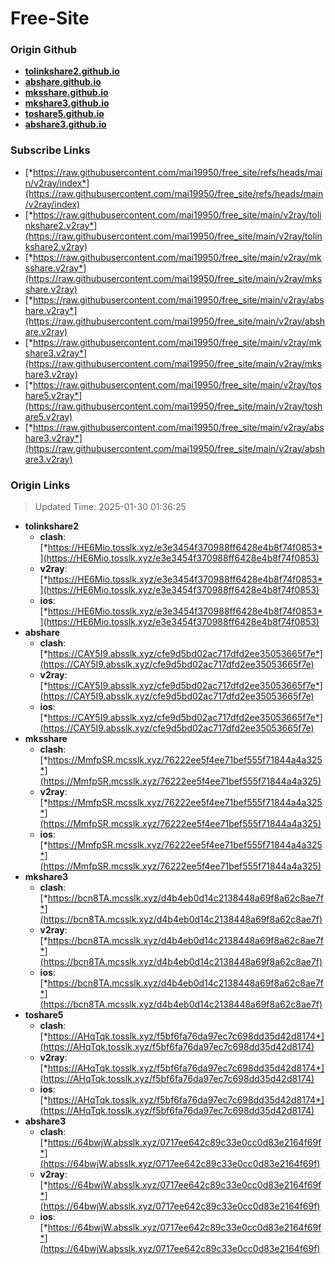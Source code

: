 # Free-Site

### Origin Github

- [**tolinkshare2.github.io**](https://github.com/tolinkshare2/tolinkshare2.github.io)
- [**abshare.github.io**](https://github.com/abshare/abshare.github.io)
- [**mksshare.github.io**](https://github.com/mksshare/mksshare.github.io)
- [**mkshare3.github.io**](https://github.com/mkshare3/mkshare3.github.io)
- [**toshare5.github.io**](https://github.com/toshare5/toshare5.github.io)
- [**abshare3.github.io**](https://github.com/abshare3/abshare3.github.io)

### Subscribe Links

- [*https://raw.githubusercontent.com/mai19950/free_site/refs/heads/main/v2ray/index*](https://raw.githubusercontent.com/mai19950/free_site/refs/heads/main/v2ray/index)
- [*https://raw.githubusercontent.com/mai19950/free_site/main/v2ray/tolinkshare2.v2ray*](https://raw.githubusercontent.com/mai19950/free_site/main/v2ray/tolinkshare2.v2ray)
- [*https://raw.githubusercontent.com/mai19950/free_site/main/v2ray/mksshare.v2ray*](https://raw.githubusercontent.com/mai19950/free_site/main/v2ray/mksshare.v2ray)
- [*https://raw.githubusercontent.com/mai19950/free_site/main/v2ray/abshare.v2ray*](https://raw.githubusercontent.com/mai19950/free_site/main/v2ray/abshare.v2ray)
- [*https://raw.githubusercontent.com/mai19950/free_site/main/v2ray/mkshare3.v2ray*](https://raw.githubusercontent.com/mai19950/free_site/main/v2ray/mkshare3.v2ray)
- [*https://raw.githubusercontent.com/mai19950/free_site/main/v2ray/toshare5.v2ray*](https://raw.githubusercontent.com/mai19950/free_site/main/v2ray/toshare5.v2ray)
- [*https://raw.githubusercontent.com/mai19950/free_site/main/v2ray/abshare3.v2ray*](https://raw.githubusercontent.com/mai19950/free_site/main/v2ray/abshare3.v2ray)

### Origin Links

> Updated Time: 2025-01-30 01:36:25

- **tolinkshare2**
  - **clash**: [*https://HE6Mio.tosslk.xyz/e3e3454f370988ff6428e4b8f74f0853*](https://HE6Mio.tosslk.xyz/e3e3454f370988ff6428e4b8f74f0853)
  - **v2ray**: [*https://HE6Mio.tosslk.xyz/e3e3454f370988ff6428e4b8f74f0853*](https://HE6Mio.tosslk.xyz/e3e3454f370988ff6428e4b8f74f0853)
  - **ios**: [*https://HE6Mio.tosslk.xyz/e3e3454f370988ff6428e4b8f74f0853*](https://HE6Mio.tosslk.xyz/e3e3454f370988ff6428e4b8f74f0853)
- **abshare**
  - **clash**: [*https://CAY5I9.absslk.xyz/cfe9d5bd02ac717dfd2ee35053665f7e*](https://CAY5I9.absslk.xyz/cfe9d5bd02ac717dfd2ee35053665f7e)
  - **v2ray**: [*https://CAY5I9.absslk.xyz/cfe9d5bd02ac717dfd2ee35053665f7e*](https://CAY5I9.absslk.xyz/cfe9d5bd02ac717dfd2ee35053665f7e)
  - **ios**: [*https://CAY5I9.absslk.xyz/cfe9d5bd02ac717dfd2ee35053665f7e*](https://CAY5I9.absslk.xyz/cfe9d5bd02ac717dfd2ee35053665f7e)
- **mksshare**
  - **clash**: [*https://MmfpSR.mcsslk.xyz/76222ee5f4ee71bef555f71844a4a325*](https://MmfpSR.mcsslk.xyz/76222ee5f4ee71bef555f71844a4a325)
  - **v2ray**: [*https://MmfpSR.mcsslk.xyz/76222ee5f4ee71bef555f71844a4a325*](https://MmfpSR.mcsslk.xyz/76222ee5f4ee71bef555f71844a4a325)
  - **ios**: [*https://MmfpSR.mcsslk.xyz/76222ee5f4ee71bef555f71844a4a325*](https://MmfpSR.mcsslk.xyz/76222ee5f4ee71bef555f71844a4a325)
- **mkshare3**
  - **clash**: [*https://bcn8TA.mcsslk.xyz/d4b4eb0d14c2138448a69f8a62c8ae7f*](https://bcn8TA.mcsslk.xyz/d4b4eb0d14c2138448a69f8a62c8ae7f)
  - **v2ray**: [*https://bcn8TA.mcsslk.xyz/d4b4eb0d14c2138448a69f8a62c8ae7f*](https://bcn8TA.mcsslk.xyz/d4b4eb0d14c2138448a69f8a62c8ae7f)
  - **ios**: [*https://bcn8TA.mcsslk.xyz/d4b4eb0d14c2138448a69f8a62c8ae7f*](https://bcn8TA.mcsslk.xyz/d4b4eb0d14c2138448a69f8a62c8ae7f)
- **toshare5**
  - **clash**: [*https://AHqTqk.tosslk.xyz/f5bf6fa76da97ec7c698dd35d42d8174*](https://AHqTqk.tosslk.xyz/f5bf6fa76da97ec7c698dd35d42d8174)
  - **v2ray**: [*https://AHqTqk.tosslk.xyz/f5bf6fa76da97ec7c698dd35d42d8174*](https://AHqTqk.tosslk.xyz/f5bf6fa76da97ec7c698dd35d42d8174)
  - **ios**: [*https://AHqTqk.tosslk.xyz/f5bf6fa76da97ec7c698dd35d42d8174*](https://AHqTqk.tosslk.xyz/f5bf6fa76da97ec7c698dd35d42d8174)
- **abshare3**
  - **clash**: [*https://64bwjW.absslk.xyz/0717ee642c89c33e0cc0d83e2164f69f*](https://64bwjW.absslk.xyz/0717ee642c89c33e0cc0d83e2164f69f)
  - **v2ray**: [*https://64bwjW.absslk.xyz/0717ee642c89c33e0cc0d83e2164f69f*](https://64bwjW.absslk.xyz/0717ee642c89c33e0cc0d83e2164f69f)
  - **ios**: [*https://64bwjW.absslk.xyz/0717ee642c89c33e0cc0d83e2164f69f*](https://64bwjW.absslk.xyz/0717ee642c89c33e0cc0d83e2164f69f)

